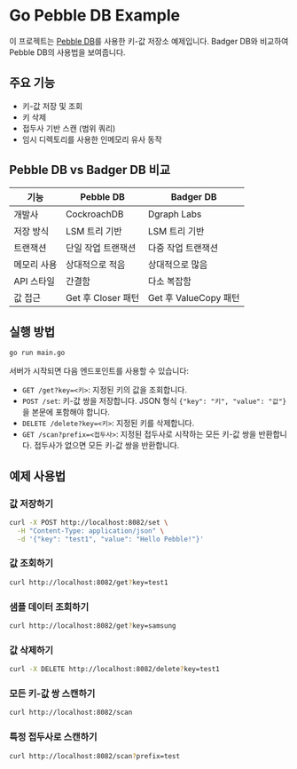 # Go Pebble DB Example

이 프로젝트는 [Pebble DB](https://github.com/cockroachdb/pebble)를 사용한 키-값 저장소 예제입니다. Badger DB와 비교하여 Pebble DB의 사용법을 보여줍니다.

## 주요 기능

- 키-값 저장 및 조회
- 키 삭제
- 접두사 기반 스캔 (범위 쿼리)
- 임시 디렉토리를 사용한 인메모리 유사 동작

## Pebble DB vs Badger DB 비교

| 기능 | Pebble DB | Badger DB |
|------|----------|-----------|
| 개발사 | CockroachDB | Dgraph Labs |
| 저장 방식 | LSM 트리 기반 | LSM 트리 기반 |
| 트랜잭션 | 단일 작업 트랜잭션 | 다중 작업 트랜잭션 |
| 메모리 사용 | 상대적으로 적음 | 상대적으로 많음 |
| API 스타일 | 간결함 | 다소 복잡함 |
| 값 접근 | Get 후 Closer 패턴 | Get 후 ValueCopy 패턴 |

## 실행 방법

```bash
go run main.go
```

서버가 시작되면 다음 엔드포인트를 사용할 수 있습니다:

- `GET /get?key=<키>`: 지정된 키의 값을 조회합니다.
- `POST /set`: 키-값 쌍을 저장합니다. JSON 형식 `{"key": "키", "value": "값"}`을 본문에 포함해야 합니다.
- `DELETE /delete?key=<키>`: 지정된 키를 삭제합니다.
- `GET /scan?prefix=<접두사>`: 지정된 접두사로 시작하는 모든 키-값 쌍을 반환합니다. 접두사가 없으면 모든 키-값 쌍을 반환합니다.

## 예제 사용법

### 값 저장하기

```bash
curl -X POST http://localhost:8082/set \
  -H "Content-Type: application/json" \
  -d '{"key": "test1", "value": "Hello Pebble!"}'
```

### 값 조회하기

```bash
curl http://localhost:8082/get?key=test1
```

### 샘플 데이터 조회하기

```bash
curl http://localhost:8082/get?key=samsung
```

### 값 삭제하기

```bash
curl -X DELETE http://localhost:8082/delete?key=test1
```

### 모든 키-값 쌍 스캔하기

```bash
curl http://localhost:8082/scan
```

### 특정 접두사로 스캔하기

```bash
curl http://localhost:8082/scan?prefix=test
```

